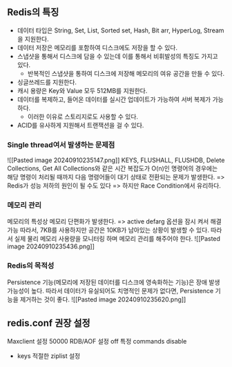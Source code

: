 ## Redis의 특징
- 데이터 타입은 String, Set, List, Sorted set, Hash, Bit arr, HyperLog, Stream을 지원한다.
- 데이터 저장은 메모리를 포함하여 디스크에도 저장을 할 수 있다.
- 스냅샷을 통해서 디스크에 담을 수 있는데 이를 통해서 비휘발성의 특징도 가지고 있다.
    - 반복적인 스냅샷을 통하여 디스크에 저장해 메모리의 여유 공간을 만들 수 있다.
- 싱글쓰레드를 지원한다.
- 캐시 용량은 Key와 Value 모두 512MB를 지원한다.
- 데이터를 복제하고, 들어온 데이터를 실시간 업데이트가 가능하여 서버 복제가 가능하다.
    - 이러한 이유로 스토리지로도 사용할 수 있다.
- ACID를 유사하게 지원해서 트랜잭션을 걸 수 있다.

### Single thread여서 발생하는 문제점
![[Pasted image 20240910235147.png]]
KEYS, FLUSHALL, FLUSHDB, Delete Collections, Get All Collections와 같은 시간 복잡도가 O(n)인 명령어의 경우에는 해당 명령이 처리될 때까지 다음 명령어들이 대기 상태로 전환되는 문제가 발생한다.
=> Redis가 성능 저하의 원인이 될 수도 있다
=> 하지만 Race Condition에서 유리하다.

### 메모리 관리
메모리의 특성상 메모리 단편화가 발생한다. => active defarg 옵션을 잠시 켜서 해결 가능
따라서, 7KB를 사용하지만 공간은 10KB가 남아있는 상황이 발생할 수 있다.
따라서 실제 물리 메모리 사용량을 모니터링 하며 메모리 관리를 해주어야 한다.
![[Pasted image 20240910235436.png]]

### Redis의 목적성
Persistence 기능(메모리에 저장된 데이터를 디스크에 영속화하는 기능)은 장애 발생 가능성이 높다.
따라서 데이터가 유실되어도 치명적인 문제가 없다면, Persistence 기능을 제거하는 것이 좋다.
![[Pasted image 20240910235620.png]]

## redis.conf 권장 설정
Maxclient 설정 50000
RDB/AOF 설정 off
특정 commands disable
- keys
적절한 ziplist 설정